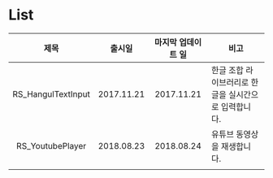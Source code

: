 # List

| 제목 | 출시일 | 마지막 업데이트 일 | 비고 |
|:---:|:---:|:---:|---|
|RS_HangulTextInput|2017.11.21|2017.11.21|한글 조합 라이브러리로 한글을 실시간으로 입력합니다. |
|RS_YoutubePlayer|2018.08.23|2018.08.24|유튜브 동영상을 재생합니다. |
|||||